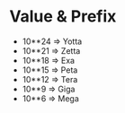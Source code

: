 # Value & Prefix 

-  10**24 => Yotta
-  10**21 => Zetta
-  10**18 => Exa
-  10**15 => Peta
-  10**12 => Tera
-  10**9 => Giga 
-  10**6 => Mega 